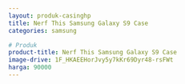 ```yaml
---
layout: produk-casinghp
title: Nerf This Samsung Galaxy S9 Case
categories: samsung

# Produk
product-title: Nerf This Samsung Galaxy S9 Case
image-drive: 1F_HKAEEHorJvy5y7kKr69Dyr48-rsFWt
harga: 90000
---
```

